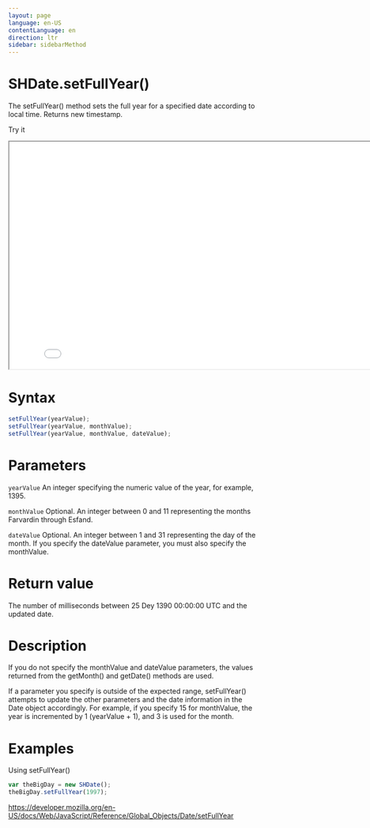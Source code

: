 ```yaml
---
layout: page
language: en-US
contentLanguage: en
direction: ltr
sidebar: sidebarMethod
---
```


# SHDate.setFullYear()

The setFullYear() method sets the full year for a specified date according to local time. Returns new timestamp.

Try it

<iframe style="width: 830px; height: 460px;" src="/SHDateTime-js/examples/live.html?function=setFullYear" title="MDN Web Docs Interactive Example" loading="lazy"></iframe>
<br/>

# Syntax

```js
setFullYear(yearValue);
setFullYear(yearValue, monthValue);
setFullYear(yearValue, monthValue, dateValue);
```

# Parameters

<code>yearValue</code>
An integer specifying the numeric value of the year, for example, 1395.

<code>monthValue</code>
Optional. An integer between 0 and 11 representing the months Farvardin through Esfand.

<code>dateValue</code>
Optional. An integer between 1 and 31 representing the day of the month. If you specify the dateValue parameter, you must also specify the monthValue.

# Return value

The number of milliseconds between 25 Dey 1390 00:00:00 UTC and the updated date.

# Description

If you do not specify the monthValue and dateValue parameters, the values returned from the getMonth() and getDate() methods are used.

If a parameter you specify is outside of the expected range, setFullYear() attempts to update the other parameters and the date information in the Date object accordingly. For example, if you specify 15 for monthValue, the year is incremented by 1 (yearValue + 1), and 3 is used for the month.

# Examples

Using setFullYear()

```js
var theBigDay = new SHDate();
theBigDay.setFullYear(1997);
```

https://developer.mozilla.org/en-US/docs/Web/JavaScript/Reference/Global_Objects/Date/setFullYear
